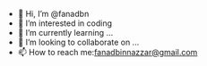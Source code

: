 - 👋 Hi, I’m @fanadbn
- 👀 I’m interested in coding
- 🌱 I’m currently learning ...
- 💞️ I’m looking to collaborate on ...
- 📫 How to reach me:fanadbinnazzar@gmail.com

<!---
fanadbn/fanadbn is a ✨ special ✨ repository because its `README.md` (this file) appears on your GitHub profile.
You can click the Preview link to take a look at your changes.
--->
